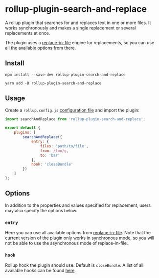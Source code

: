 # rollup-plugin-search-and-replace

A rollup plugin that searches for and replaces text in one or more files. It works synchronously and makes a single replacement or several replacements at once.

The plugin uses a [replace-in-file](https://www.npmjs.com/package/replace-in-file) engine for replacements, so you can use all the available options from there.

## Install

```console
npm install --save-dev rollup-plugin-search-and-replace
```

```console
yarn add -D rollup-plugin-search-and-replace
```

## Usage

Create a `rollup.config.js` [configuration file](https://www.rollupjs.org/guide/en/#configuration-files) and import the plugin:

```javascript
import searchAndReplace from 'rollup-plugin-search-and-replace';

export default {
    plugins: [
        searchAndReplace({
            entry: {
                files: 'path/to/file',
                from: /foo/g,
                to: 'bar'
            },
            hook: 'closeBundle'
        })
    ]
};
```

## Options

In addition to the properties and values specified for replacement, users may also specify the options below.

### `entry`

Here you can use all available options from [replace-in-file](https://www.npmjs.com/package/replace-in-file#basic-usage). 
Note that the current version of the plugin only works in synchronous mode, so you will not be able to use the asynchronous mode of replace-in-file.

### `hook`

Rollup hook the plugin should use. Default is `closeBundle`. A list of all available hooks can be found [here](https://github.com/rollup/rollup/blob/master/docs/05-plugin-development.md#build-hooks).
